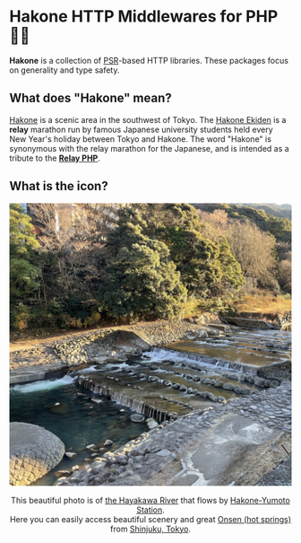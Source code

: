 # Hakone HTTP Middlewares for PHP 🏃‍♀️

**Hakone** is a collection of [PSR](https://www.php-fig.org/)-based HTTP libraries. These packages focus on generality and type safety.

## What does "Hakone" mean?

[Hakone](https://en.wikipedia.org/wiki/Hakone) is a scenic area in the southwest of Tokyo.
The [Hakone Ekiden](https://en.wikipedia.org/wiki/Hakone_Ekiden) is a **relay** marathon run by famous Japanese university students held every New Year's holiday between Tokyo and Hakone.
The word "Hakone" is synonymous with the relay marathon for the Japanese, and is intended as a tribute to the [**Relay PHP**](https://relayphp.com/).

## What is the icon?

<div align="center">

<a href="https://photos.app.goo.gl/61cQhKB4pLAKEK8N9"><img src="hakone.jpg" width="512"></a>

This beautiful photo is of [the Hayakawa River](https://en.wikipedia.org/wiki/Haya_River_(Kanagawa)) that flows by [Hakone-Yumoto Station](https://en.wikipedia.org/wiki/Hakone-Yumoto_Station).  
Here you can easily access beautiful scenery and great [Onsen (hot springs)](https://en.wikipedia.org/wiki/Onsen) from [Shinjuku, Tokyo](https://en.wikipedia.org/wiki/Shinjuku).

</div>
